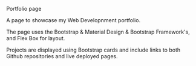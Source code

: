 Portfolio page 

A page to showcase my Web Developnment portfolio.

The page uses the Bootstrap & Material Design & Bootstrap Framework's, and Flex Box for layout.

Projects are displayed using Bootstrap cards and include links to both Github repositories and live deployed pages.
